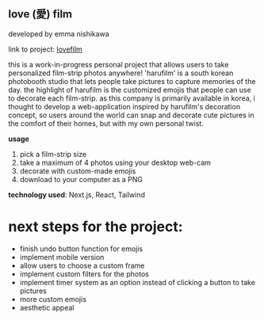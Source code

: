 ## love (愛) film

developed by emma nishikawa

link to project: [lovefilm](https://lovefilm-six.vercel.app/)

this is a work-in-progress personal project that allows users to take personalized film-strip photos anywhere!
'harufilm' is a south korean photobooth studio that lets people take pictures to capture memories of the day. the highlight of harufilm is the customized emojis that people can use to decorate each film-strip. as this company is primarily available in korea, i thought to develop a web-application inspired by harufilm's decoration concept, so users around the world can snap and decorate cute pictures in the comfort of their homes, but with my own personal twist.

**usage**

1. pick a film-strip size
2. take a maximum of 4 photos using your desktop web-cam
3. decorate with custom-made emojis
4. download to your computer as a PNG

**technology used**: Next.js, React, Tailwind

# next steps for the project:

- finish undo button function for emojis
- implement mobile version
- allow users to choose a custom frame
- implement custom filters for the photos
- implement timer system as an option instead of clicking a button to take pictures
- more custom emojis
- aesthetic appeal
